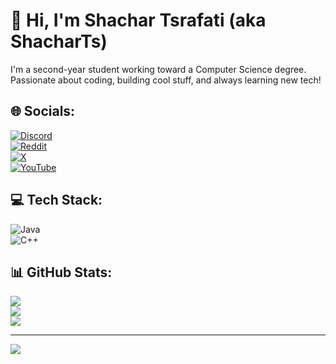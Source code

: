 # 👋 Hi, I'm Shachar Tsrafati (aka ShacharTs)

I'm a second-year student working toward a Computer Science degree.  
Passionate about coding, building cool stuff, and always learning new tech!

## 🌐 Socials:
[![Discord](https://img.shields.io/badge/Discord-%237289DA.svg?logo=discord&logoColor=white)](https://discord.gg/238965273581846529)  
[![Reddit](https://img.shields.io/badge/Reddit-%23FF4500.svg?logo=Reddit&logoColor=white)](https://www.reddit.com/user/ShacharTs/)  
[![X](https://img.shields.io/badge/X-black.svg?logo=X&logoColor=white)](https://x.com/ShacharTs)  
[![YouTube](https://img.shields.io/badge/YouTube-%23FF0000.svg?logo=YouTube&logoColor=white)](https://www.youtube.com/channel/UCjt0oPYvgr3zZtC6Ak1twVQ)

## 💻 Tech Stack:
![Java](https://img.shields.io/badge/java-%23ED8B00.svg?style=for-the-badge&logo=openjdk&logoColor=white)  
![C++](https://img.shields.io/badge/c++-%2300599C.svg?style=for-the-badge&logo=c%2B%2B&logoColor=white)

## 📊 GitHub Stats:
![](https://github-readme-stats.vercel.app/api?username=ShacharTs&theme=neon&hide_border=false&include_all_commits=false&count_private=false)<br/>
![](https://nirzak-streak-stats.vercel.app/?user=ShacharTs&theme=neon&hide_border=false)<br/>
![](https://github-readme-stats.vercel.app/api/top-langs/?username=ShacharTs&theme=neon&hide_border=false&include_all_commits=false&count_private=false&layout=compact)

---
[![](https://visitcount.itsvg.in/api?id=ShacharTs&icon=9&color=0)](https://visitcount.itsvg.in)
